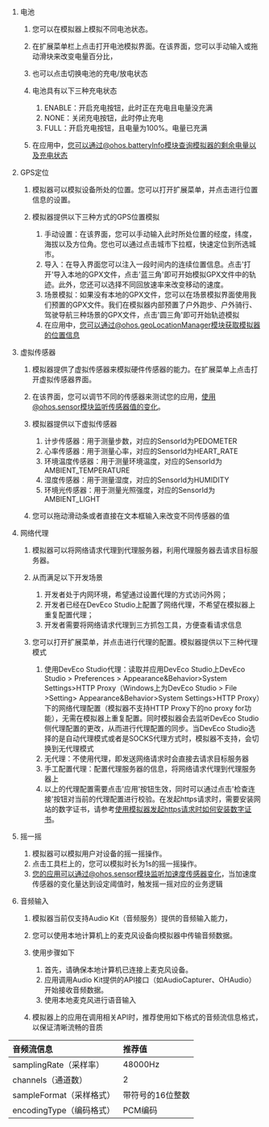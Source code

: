 1.  电池

    1.  您可以在模拟器上模拟不同电池状态。
    2.  在扩展菜单栏上点击打开电池模拟界面。在该界面，您可以手动输入或拖动滑块来改变电量百分比，
    3.  也可以点击切换电池的充电/放电状态
    4.  电池具有以下三种充电状态

        1.  ENABLE：开启充电按钮，此时正在充电且电量没充满
        2.  NONE：关闭充电按钮，此时停止充电
        3.  FULL：开启充电按钮，且电量为100%。电量已充满
    5.  在应用中，您可以通过@ohos.batteryInfo模块查询模拟器的剩余电量以及充电状态
2.  GPS定位

    1.  模拟器可以模拟设备所处的位置。您可以打开扩展菜单，并点击进行位置信息的设置。
    2.  模拟器提供以下三种方式的GPS位置模拟

        1.  手动设置：在该界面，您可以手动输入此时所处位置的经度，纬度，海拔以及方位角。您也可以通过点击城市下拉框，快速定位到所选城市。
        2.  导入：在导入界面您可以注入一段时间内的连续位置信息。点击'打开'导入本地的GPX文件，点击'蓝三角'即可开始模拟GPX文件中的轨迹。此外，您还可以选择不同回放速率来改变移动的速度。
        3.  场景模拟：如果没有本地的GPX文件，您可以在场景模拟界面使用我们预置的GPX文件。我们在模拟器内部预置了户外跑步、户外骑行、驾驶导航三种场景的GPX文件，点击'圆三角'即可开始轨迹模拟
        4.  在应用中，您可以通过@ohos.geoLocationManager模块获取模拟器的位置信息
3.  虚拟传感器

    1.  模拟器提供了虚拟传感器来模拟硬件传感器的能力。在扩展菜单上点击打开虚拟传感器界面。
    2.  在该界面，您可以调节不同的传感器来测试您的应用，使用@ohos.sensor模块监听传感器值的变化。
    3.  模拟器提供以下虚拟传感器

        1.  计步传感器：用于测量步数，对应的SensorId为PEDOMETER
        2.  心率传感器：用于测量心率，对应的SensorId为HEART\_RATE
        3.  环境温度传感器：用于测量环境温度，对应的SensorId为AMBIENT\_TEMPERATURE
        4.  湿度传感器：用于测量湿度，对应的SensorId为HUMIDITY
        5.  环境光传感器：用于测量光照强度，对应的SensorId为AMBIENT\_LIGHT
    4.  您可以拖动滑动条或者直接在文本框输入来改变不同传感器的值
4.  网络代理

    1.  模拟器可以将网络请求代理到代理服务器，利用代理服务器去请求目标服务器。
    2.  从而满足以下开发场景

        1.  开发者处于内网环境，希望通过设置代理的方式访问外网；
        2.  开发者已经在DevEco Studio上配置了网络代理，不希望在模拟器上重复配置代理；
        3.  开发者需要将网络请求代理到三方抓包工具，方便查看请求信息
    3.  您可以打开扩展菜单，并点击进行代理的配置。模拟器提供以下三种代理模式

        1.  使用DevEco Studio代理：读取并应用DevEco Studio上DevEco Studio > Preferences > Appearance\&Behavior>System Settings>HTTP Proxy（Windows上为DevEco Studio > File >Setting> Appearance\&Behavior>System Settings>HTTP Proxy）下的网络代理配置（模拟器不支持HTTP Proxy下的no proxy for功能），无需在模拟器上重复配置。同时模拟器会去监听DevEco Studio侧代理配置的更改，从而进行代理配置的同步。当DevEco Studio选择的是自动代理模式或者是SOCKS代理方式时，模拟器不支持，会切换到无代理模式
        2.  无代理：不使用代理，即发送网络请求时会直接去请求目标服务器
        3.  手工配置代理：配置代理服务器的信息，将网络请求代理到代理服务器上
        4.  以上的代理配置需要点击'应用'按钮生效，同时可以通过点击'检查连接'按钮对当前的代理配置进行校验。在发起https请求时，需要安装网站的数字证书，请参考[使用模拟器发起https请求时如何安装数字证书](https://developer.huawei.com/consumer/cn/doc/harmonyos-guides-V5/ide-emulator-faqs-0000001840200954-V5#section28179477315)。
5.  摇一摇

    1.  模拟器可以模拟用户对设备的摇一摇操作。
    2.  点击工具栏上的，您可以模拟时长为1s的摇一摇操作。
    3.  您的应用可以通过@ohos.sensor模块监听加速度传感器变化，当加速度传感器的变化量达到设定阈值时，触发摇一摇对应的业务逻辑
6.  音频输入

    1.  模拟器当前仅支持Audio Kit（音频服务）提供的音频输入能力，
    2.  您可以使用本地计算机上的麦克风设备向模拟器中传输音频数据。
    3.  使用步骤如下

        1.  首先，请确保本地计算机已连接上麦克风设备。
        2.  应用调用Audio Kit提供的API接口（如AudioCapturer、OHAudio）开始接收音频数据。
        3.  使用本地麦克风进行语音输入
    4.  模拟器上的应用在调用相关API时，推荐使用如下格式的音频流信息格式，以保证清晰流畅的音质

| 音频流信息              | 推荐值       |
| :----------------- | :-------- |
| samplingRate（采样率）  | 48000Hz   |
| channels（通道数）      | 2         |
| sampleFormat（采样格式） | 带符号的16位整数 |
| encodingType（编码格式） | PCM编码     |

